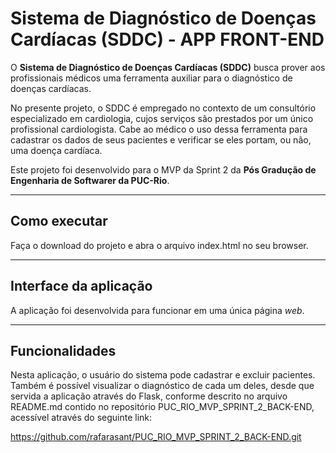 # Sistema de Diagnóstico de Doenças Cardíacas (SDDC) - APP FRONT-END 

O **Sistema de Diagnóstico de Doenças Cardíacas (SDDC)** busca prover aos profissionais médicos 
uma ferramenta auxiliar para o diagnóstico de doenças cardíacas.

No presente projeto, o SDDC é empregado no contexto de um consultório especializado em cardiologia, cujos serviços são 
prestados por um único profissional cardiologista. Cabe ao médico o uso dessa ferramenta para cadastrar os dados de seus
pacientes e verificar se eles portam, ou não, uma doença cardíaca.

Este projeto foi desenvolvido para o MVP da Sprint 2 da **Pós Gradução de Engenharia de Softwarer da PUC-Rio**. 

---
## Como executar

Faça o download do projeto e abra o arquivo index.html no seu browser.

---
## Interface da aplicação

A aplicação foi desenvolvida para funcionar em uma única página *web*.

---
## Funcionalidades

Nesta aplicação, o usuário do sistema pode cadastrar e excluir pacientes. Também é possível visualizar o diagnóstico de cada um deles, desde que servida a aplicação através do Flask, conforme descrito no arquivo README.md contido no repositório PUC_RIO_MVP_SPRINT_2_BACK-END, acessível através do seguinte link: 

https://github.com/rafarasant/PUC_RIO_MVP_SPRINT_2_BACK-END.git
